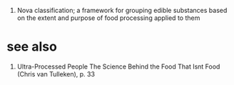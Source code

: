1. Nova classification; a framework for grouping edible substances based on the extent and purpose of food processing applied to them

# see also
1. Ultra-Processed People The Science Behind the Food That Isnt Food (Chris van Tulleken), p. 33